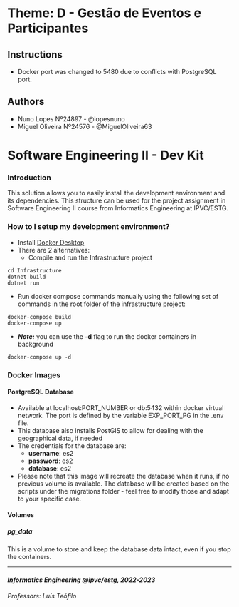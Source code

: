 # Theme: D - Gestão de Eventos e Participantes
## Instructions
- Docker port was changed to 5480 due to conflicts with PostgreSQL port.

## Authors
- Nuno Lopes Nº24897 - @lopesnuno
- Miguel Oliveira Nº24576 - @MiguelOliveira63

# Software Engineering II - Dev Kit #

### Introduction ###

This solution allows you to easily install the development environment and its dependencies.
This structure can be used for the project assignment in Software Engineering II course from Informatics Engineering at IPVC/ESTG.

### How to I setup my development environment? ###

* Install [Docker Desktop](https://www.docker.com/products/docker-desktop/)
* There are 2 alternatives:
  * Compile and run the Infrastructure project 
```
cd Infrastructure
dotnet build
dotnet run
```
  * Run docker compose commands manually using the following set of commands in the root folder of the infrastructure project:
```
docker-compose build
docker-compose up
```
  * ***Note:*** you can use the **-d** flag to run the docker containers in background
```
docker-compose up -d
```

### Docker Images ###

#### PostgreSQL Database ####

* Available at localhost:PORT_NUMBER or db:5432 within docker virtual network. The port is defined by the variable EXP_PORT_PG in the .env file.
* This database also installs PostGIS to allow for dealing with the geographical data, if needed
* The credentials for the database are:
    * **username**: es2
    * **password**: es2
    * **database**: es2
* Please note that this image will recreate the database when it runs, if no previous volume is available. The database will be created based on the scripts under the migrations folder - feel free to modify those and adapt to your specific case.

#### Volumes ####

##### *pg_data* #####
This is a volume to store and keep the database data intact, even if you stop the containers.

___
#### _Informatics Engineering @ipvc/estg, 2022-2023_ ####
###### _Professors: Luís Teófilo_ ######
